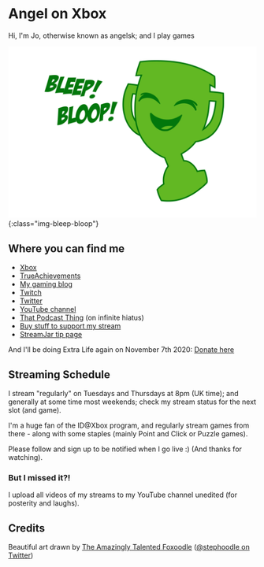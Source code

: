 # Angel on Xbox

Hi, I'm Jo, otherwise known as angelsk; and I play games

![Bleep! Bloop!](/assets/images/bleep-bloop.png){:class="img-bleep-bloop"}

## Where you can find me

* [Xbox](https://account.xbox.com/en-GB/Profile?gamerTag=angelsk)
* [TrueAchievements](https://www.trueachievements.com/gamer/angelsk)
* [My gaming blog](https://www.trueachievements.com/gamer/angelsk/blog)
* [Twitch](https://www.twitch.tv/angelsk_jo)
* [Twitter](https://twitter.com/angelsk)
* [YouTube channel](https://www.youtube.com/c/JoCarterAngelSK)
* [That Podcast Thing](http://www.thatpodcastthing.co.uk) (on infinite hiatus)
* [Buy stuff to support my stream](https://teespring.com/stores/angel-on-xbox)
* [StreamJar tip page](https://angelsk.streamjar.gg)

And I'll be doing Extra Life again on November 7th 2020: [Donate here](https://www.extra-life.org/participant/angelsk)

## Streaming Schedule

I stream "regularly" on Tuesdays and Thursdays at 8pm (UK time); and generally at some time most weekends; check my stream status for the next slot (and game). 

I'm a huge fan of the ID@Xbox program, and regularly stream games from there - along with some staples (mainly Point and Click or Puzzle games).

Please follow and sign up to be notified when I go live :) (And thanks for watching).

### But I missed it?!

I upload all videos of my streams to my YouTube channel unedited (for posterity and laughs).

## Credits

Beautiful art drawn by [The Amazingly Talented Foxoodle](http://foxoodle.tumblr.com/) ([@stephoodle on Twitter](https://twitter.com/stephoodle))

